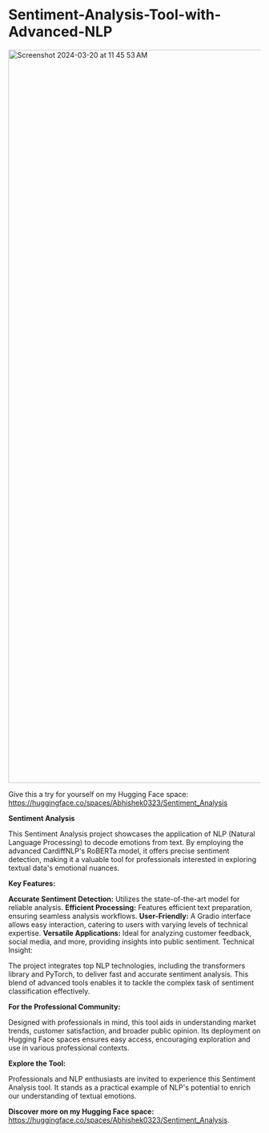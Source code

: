 # Sentiment-Analysis-Tool-with-Advanced-NLP

<img width="1463" alt="Screenshot 2024-03-20 at 11 45 53 AM" src="https://github.com/Abhi0323/Sentiment-Analysis-Tool-with-Advanced-NLP/assets/112967999/62aabda7-f0f3-44ba-a25b-e800e7225316">

Give this a try for yourself on my Hugging Face space:  https://huggingface.co/spaces/Abhishek0323/Sentiment_Analysis

**Sentiment Analysis**

This Sentiment Analysis project showcases the application of NLP (Natural Language Processing) to decode emotions from text. By employing the advanced CardiffNLP's RoBERTa model, it offers precise sentiment detection, making it a valuable tool for professionals interested in exploring textual data's emotional nuances.

**Key Features:**

**Accurate Sentiment Detection:** Utilizes the state-of-the-art model for reliable analysis.
**Efficient Processing:** Features efficient text preparation, ensuring seamless analysis workflows.
**User-Friendly:** A Gradio interface allows easy interaction, catering to users with varying levels of technical expertise.
**Versatile Applications:** Ideal for analyzing customer feedback, social media, and more, providing insights into public sentiment.
Technical Insight:

The project integrates top NLP technologies, including the transformers library and PyTorch, to deliver fast and accurate sentiment analysis. This blend of advanced tools enables it to tackle the complex task of sentiment classification effectively.

**For the Professional Community:**

Designed with professionals in mind, this tool aids in understanding market trends, customer satisfaction, and broader public opinion. Its deployment on Hugging Face spaces ensures easy access, encouraging exploration and use in various professional contexts.

**Explore the Tool:**

Professionals and NLP enthusiasts are invited to experience this Sentiment Analysis tool. It stands as a practical example of NLP's potential to enrich our understanding of textual emotions.

**Discover more on my Hugging Face space:** https://huggingface.co/spaces/Abhishek0323/Sentiment_Analysis. 
